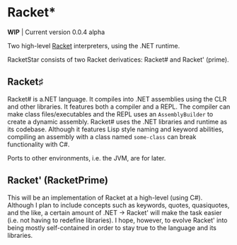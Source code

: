 Racket*
==================
**WIP** | Current version 0.0.4 alpha

Two high-level [Racket](http://racket-lang.org) interpreters, using the .NET runtime.

RacketStar consists of two Racket derivatices: Racket# and Racket' (prime).

## Racket♯

Racket# is a.NET language. It compiles into .NET assemblies using the CLR and other libraries. It features both a compiler and a REPL. The compiler can make class files/executables and the REPL uses an `AssemblyBuilder` to create a dynamic assembly. Racket# uses the .NET libraries and runtime as its codebase. Although it features Lisp style naming and keyword abilities, compiling an assembly with a class named `some-class` can break functionality with C#.

Ports to other environments, i.e. the JVM, are for later.

## Racket' (RacketPrime)

This will be an implementation of Racket at a high-level (using C#). Although I plan to include concepts such as keywords, quotes, quasiquotes, and the like, a certain amount of .NET -> Racket' will make the task easier (i.e. not having to redefine libraries). I hope, however, to evolve Racket' into being mostly self-contained in order to stay true to the language and its libraries.
